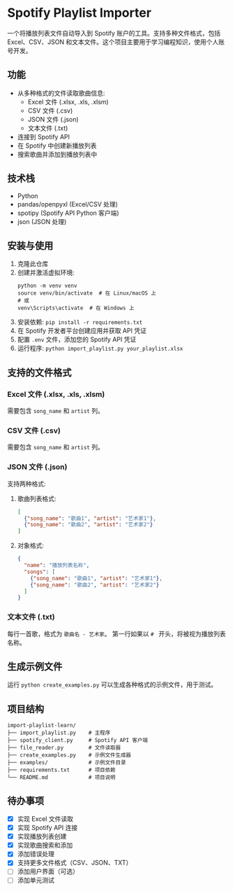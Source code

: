# Spotify Playlist Importer

一个将播放列表文件自动导入到 Spotify 账户的工具。支持多种文件格式，包括 Excel、CSV、JSON 和文本文件。这个项目主要用于学习编程知识，使用个人账号开发。

## 功能

- 从多种格式的文件读取歌曲信息:
  - Excel 文件 (.xlsx, .xls, .xlsm)
  - CSV 文件 (.csv)
  - JSON 文件 (.json)
  - 文本文件 (.txt)
- 连接到 Spotify API
- 在 Spotify 中创建新播放列表
- 搜索歌曲并添加到播放列表中

## 技术栈

- Python
- pandas/openpyxl (Excel/CSV 处理)
- spotipy (Spotify API Python 客户端)
- json (JSON 处理)

## 安装与使用

1. 克隆此仓库
2. 创建并激活虚拟环境:
   ```
   python -m venv venv
   source venv/bin/activate  # 在 Linux/macOS 上
   # 或
   venv\Scripts\activate  # 在 Windows 上
   ```
3. 安装依赖: `pip install -r requirements.txt`
4. 在 Spotify 开发者平台创建应用并获取 API 凭证
5. 配置 `.env` 文件，添加您的 Spotify API 凭证
6. 运行程序: `python import_playlist.py your_playlist.xlsx`

## 支持的文件格式

### Excel 文件 (.xlsx, .xls, .xlsm)
需要包含 `song_name` 和 `artist` 列。

### CSV 文件 (.csv)
需要包含 `song_name` 和 `artist` 列。

### JSON 文件 (.json)
支持两种格式:
1. 歌曲列表格式:
   ```json
   [
     {"song_name": "歌曲1", "artist": "艺术家1"},
     {"song_name": "歌曲2", "artist": "艺术家2"}
   ]
   ```

2. 对象格式:
   ```json
   {
     "name": "播放列表名称",
     "songs": [
       {"song_name": "歌曲1", "artist": "艺术家1"},
       {"song_name": "歌曲2", "artist": "艺术家2"}
     ]
   }
   ```

### 文本文件 (.txt)
每行一首歌，格式为 `歌曲名 - 艺术家`。
第一行如果以 `# ` 开头，将被视为播放列表名称。

## 生成示例文件

运行 `python create_examples.py` 可以生成各种格式的示例文件，用于测试。

## 项目结构

```
import-playlist-learn/
├── import_playlist.py    # 主程序
├── spotify_client.py     # Spotify API 客户端
├── file_reader.py        # 文件读取器
├── create_examples.py    # 示例文件生成器
├── examples/             # 示例文件目录
├── requirements.txt      # 项目依赖
└── README.md             # 项目说明
```

## 待办事项

- [x] 实现 Excel 文件读取
- [x] 实现 Spotify API 连接
- [x] 实现播放列表创建
- [x] 实现歌曲搜索和添加
- [x] 添加错误处理
- [x] 支持更多文件格式（CSV、JSON、TXT）
- [ ] 添加用户界面（可选）
- [ ] 添加单元测试
